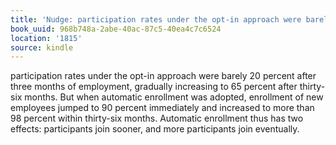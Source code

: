 ```yaml
---
title: 'Nudge: participation rates under the opt-in approach were barely 20…'
book_uuid: 968b748a-2abe-40ac-87c5-40ea4c7c6524
location: '1815'
source: kindle
---
```


participation rates under the opt-in approach were barely 20 percent after three months of employment, gradually increasing to 65 percent after thirty-six months. But when automatic enrollment was adopted, enrollment of new employees jumped to 90 percent immediately and increased to more than 98 percent within thirty-six months. Automatic enrollment thus has two effects: participants join sooner, and more participants join eventually.